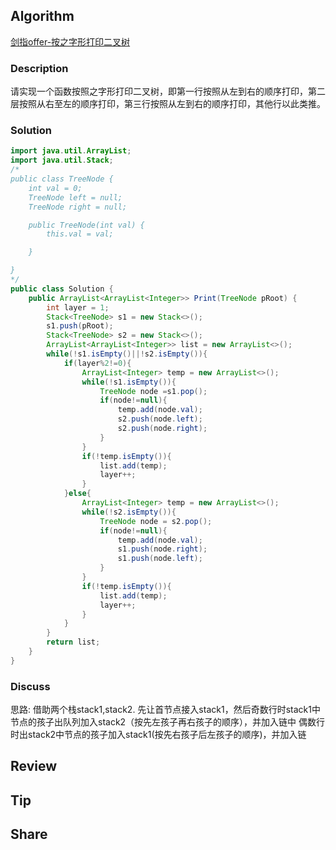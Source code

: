 ## Algorithm

[剑指offer-按之字形打印二叉树](https://www.nowcoder.com/practice/91b69814117f4e8097390d107d2efbe0?tpId=13&tags=&title=&diffculty=0&judgeStatus=0&rp=1)

### Description

请实现一个函数按照之字形打印二叉树，即第一行按照从左到右的顺序打印，第二层按照从右至左的顺序打印，第三行按照从左到右的顺序打印，其他行以此类推。


### Solution

```java
import java.util.ArrayList;
import java.util.Stack;
/*
public class TreeNode {
    int val = 0;
    TreeNode left = null;
    TreeNode right = null;

    public TreeNode(int val) {
        this.val = val;

    }

}
*/
public class Solution {
    public ArrayList<ArrayList<Integer>> Print(TreeNode pRoot) {
        int layer = 1;
        Stack<TreeNode> s1 = new Stack<>();
        s1.push(pRoot);
        Stack<TreeNode> s2 = new Stack<>();
        ArrayList<ArrayList<Integer>> list = new ArrayList<>();
        while(!s1.isEmpty()||!s2.isEmpty()){
            if(layer%2!=0){
                ArrayList<Integer> temp = new ArrayList<>();
                while(!s1.isEmpty()){
                    TreeNode node =s1.pop();
                    if(node!=null){
                        temp.add(node.val);
                        s2.push(node.left);
                        s2.push(node.right);
                    }
                }
                if(!temp.isEmpty()){
                    list.add(temp);
                    layer++;
                }
            }else{
                ArrayList<Integer> temp = new ArrayList<>();
                while(!s2.isEmpty()){
                    TreeNode node = s2.pop();
                    if(node!=null){
                        temp.add(node.val);
                        s1.push(node.right);
                        s1.push(node.left);
                    }
                }
                if(!temp.isEmpty()){
                    list.add(temp);
                    layer++;
                }
            }
        }
        return list;
    }
}
```

### Discuss

 思路:
 借助两个栈stack1,stack2.
 先让首节点接入stack1，然后奇数行时stack1中节点的孩子出队列加入stack2（按先左孩子再右孩子的顺序），并加入链中
 偶数行时出stack2中节点的孩子加入stack1(按先右孩子后左孩子的顺序)，并加入链

## Review


## Tip


## Share
